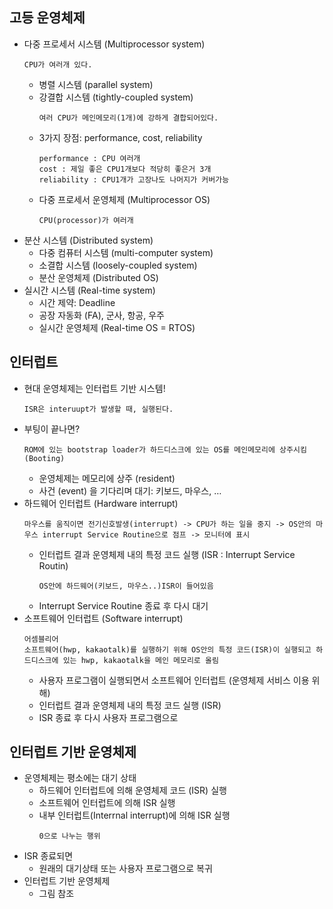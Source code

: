 ## 고등 운영체제

- 다중 프로세서 시스템 (Multiprocessor system)
  ```
  CPU가 여러개 있다.
  ```
  - 병렬 시스템 (parallel system)
  - 강결합 시스템 (tightly-coupled system)
    ```
    여러 CPU가 메인메모리(1개)에 강하게 결합되어있다.
    ```
  - 3가지 장점: performance, cost, reliability
    ```
    performance : CPU 여러개
    cost : 제일 좋은 CPU1개보다 적당히 좋은거 3개
    reliability : CPU1개가 고장나도 나머지가 커버가능
    ```
  - 다중 프로세서 운영체제 (Multiprocessor OS)
    ```
    CPU(processor)가 여러개
    ```
- 분산 시스템 (Distributed system)
  - 다중 컴퓨터 시스템 (multi-computer system)
  - 소결합 시스템 (loosely-coupled system)
  - 분산 운영체제 (Distributed OS)
- 실시간 시스템 (Real-time system)
  - 시간 제약: Deadline
  - 공장 자동화 (FA), 군사, 항공, 우주
  - 실시간 운영체제 (Real-time OS = RTOS)

## 인터럽트

- 현대 운영체제는 인터럽트 기반 시스템!
  ```
  ISR은 interuupt가 발생할 때, 실행된다.
  ```
- 부팅이 끝나면?
  ```
  ROM에 있는 bootstrap loader가 하드디스크에 있는 OS를 메인메모리에 상주시킴(Booting)
  ```
  - 운영체제는 메모리에 상주 (resident)
  - 사건 (event) 을 기다리며 대기: 키보드, 마우스, …
- 하드웨어 인터럽트 (Hardware interrupt)
  ```
  마우스를 움직이면 전기신호발생(interrupt) -> CPU가 하는 일을 중지 -> OS안의 마우스 interrupt Service Routine으로 점프 -> 모니터에 표시
  ```
  - 인터럽트 결과 운영체제 내의 특정 코드 실행 (ISR : Interrupt Service Routin)
    ```
    OS안에 하드웨어(키보드, 마우스..)ISR이 들어있음
    ```
  - Interrupt Service Routine 종료 후 다시 대기
- 소프트웨어 인터럽트 (Software interrupt)
  ```
  어셈블리어
  소프트웨어(hwp, kakaotalk)를 실행하기 위해 OS안의 특정 코드(ISR)이 실행되고 하드디스크에 있는 hwp, kakaotalk을 메인 메모리로 올림
  ```
  - 사용자 프로그램이 실행되면서 소프트웨어 인터럽트 (운영체제 서비스 이용 위해)
  - 인터럽트 결과 운영체제 내의 특정 코드 실행 (ISR)
  - ISR 종료 후 다시 사용자 프로그램으로

## 인터럽트 기반 운영체제

- 운영체제는 평소에는 대기 상태
  - 하드웨어 인터럽트에 의해 운영체제 코드 (ISR) 실행
  - 소프트웨어 인터럽트에 의해 ISR 실행
  - 내부 인터럽트(Interrnal interrupt)에 의해 ISR 실행
    ```
    0으로 나누는 행위
    ```
- ISR 종료되면
  - 원래의 대기상태 또는 사용자 프로그램으로 복귀
- 인터럽트 기반 운영체제
  - 그림 참조
